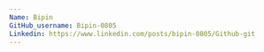 ```yaml
---
Name: Bipin
GitHub_username: Bipin-0805
Linkedin: https://www.linkedin.com/posts/bipin-0805/Github-git
---
```

